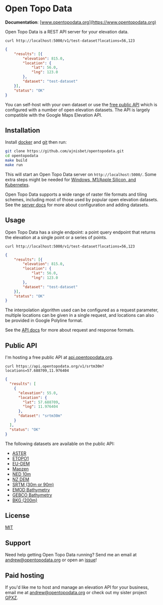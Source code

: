 # Open Topo Data

__Documentation__: [www.opentopodata.org](https://www.opentopodata.org)


Open Topo Data is a REST API server for your elevation data.


```
curl http://localhost:5000/v1/test-dataset?locations=56,123
```

```json
{
    "results": [{
        "elevation": 815.0,
        "location": {
            "lat": 56.0,
            "lng": 123.0
        },
        "dataset": "test-dataset"
    }],
    "status": "OK"
}
```


You can self-host with your own dataset or use the [free public API](https://www.opentopodata.org) which is configured with a number of open elevation datasets. The API is largely compatible with the Google Maps Elevation API.




## Installation

Install [docker](https://docs.docker.com/install/) and [git](https://git-scm.com/book/en/v2/Getting-Started-Installing-Git) then run:

```bash
git clone https://github.com/ajnisbet/opentopodata.git
cd opentopodata
make build
make run
```

This will start an Open Topo Data server on `http://localhost:5000/`. Some extra steps might be needed for [Windows, M1/Apple Silicon, and Kubernetes](https://www.opentopodata.org/server/).


Open Topo Data supports a wide range of raster file formats and tiling schemes, including most of those used by popular open elevation datasets. See the [server docs](https://www.opentopodata.org/server/) for more about configuration and adding datasets.



## Usage

Open Topo Data has a single endpoint: a point query endpoint that returns the elevation at a single point or a series of points.


```
curl http://localhost:5000/v1/test-dataset?locations=56,123
```

```json
{
    "results": [{
        "elevation": 815.0,
        "location": {
            "lat": 56.0,
            "lng": 123.0
        },
        "dataset": "test-dataset"
    }],
    "status": "OK"
}
```

The interpolation algorithm used can be configured as a request parameter, multiple locations can be given in a single request, and locations can also be provided in Google Polyline format.


See the [API docs](https://www.opentopodata.org/api/) for more about request and response formats.



## Public API

I'm hosting a free public API at [api.opentopodata.org](https://api.opentopodata.org).


```
curl https://api.opentopodata.org/v1/srtm30m?locations=57.688709,11.976404
```

```json
{
  "results": [
    {
      "elevation": 55.0,
      "location": {
        "lat": 57.688709,
        "lng": 11.976404
      },
      "dataset": "srtm30m"
    }
  ],
  "status": "OK"
}
```

The following datasets are available on the public API:

* [ASTER](https://www.opentopodata.org/datasets/aster/)
* [ETOPO1](https://www.opentopodata.org/datasets/etopo1/)
* [EU-DEM](https://www.opentopodata.org/datasets/eudem/)
* [Mapzen](https://www.opentopodata.org/datasets/mapzen/)
* [NED 10m](https://www.opentopodata.org/datasets/ned/)
* [NZ DEM](https://www.opentopodata.org/datasets/nzdem/)
* [SRTM (30m or 90m)](https://www.opentopodata.org/datasets/srtm/)
* [EMOD Bathymetry](https://www.opentopodata.org/datasets/emod2018/)
* [GEBCO Bathymetry](https://www.opentopodata.org/datasets/gebco2020/)
* [BKG (200m)](https://www.opentopodata.org/datasets/bkg/)




## License
[MIT](https://choosealicense.com/licenses/mit/)


## Support

Need help getting Open Topo Data running? Send me an email at [andrew@opentopodata.org](mailto:andrew@opentopodata.org) or open an [issue](https://github.com/ajnisbet/opentopodata/issues)!


## Paid hosting

If you'd like me to host and manage an elevation API for your business, email me at [andrew@opentopodata.org](mailto:andrew@opentopodata.org) or check out my sister project [GPXZ](https://www.gpxz.io).
